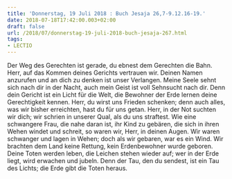```yaml
---
title: 'Donnerstag, 19 Juli 2018 : Buch Jesaja 26,7-9.12.16-19.'
date: 2018-07-18T17:42:00.003+02:00
draft: false
url: /2018/07/donnerstag-19-juli-2018-buch-jesaja-267.html
tags: 
- LECTIO
---
```


Der Weg des Gerechten ist gerade, du ebnest dem Gerechten die Bahn. Herr, auf das Kommen deines Gerichts vertrauen wir. Deinen Namen anzurufen und an dich zu denken ist unser Verlangen. Meine Seele sehnt sich nach dir in der Nacht, auch mein Geist ist voll Sehnsucht nach dir. Denn dein Gericht ist ein Licht für die Welt, die Bewohner der Erde lernen deine Gerechtigkeit kennen. Herr, du wirst uns Frieden schenken; denn auch alles, was wir bisher erreichten, hast du für uns getan. Herr, in der Not suchten wir dich; wir schrien in unserer Qual, als du uns straftest. Wie eine schwangere Frau, die nahe daran ist, ihr Kind zu gebären, die sich in ihren Wehen windet und schreit, so waren wir, Herr, in deinen Augen. Wir waren schwanger und lagen in Wehen; doch als wir gebaren, war es ein Wind. Wir brachten dem Land keine Rettung, kein Erdenbewohner wurde geboren. Deine Toten werden leben, die Leichen stehen wieder auf; wer in der Erde liegt, wird erwachen und jubeln. Denn der Tau, den du sendest, ist ein Tau des Lichts; die Erde gibt die Toten heraus.